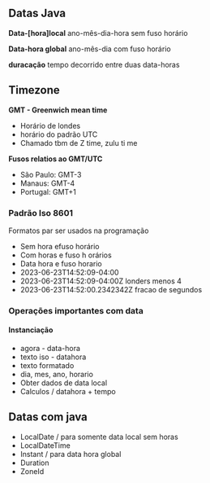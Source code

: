 ## Datas Java

**Data-[hora]local**
ano-mês-dia-hora sem fuso horário

**Data-hora global**
ano-mês-dia com fuso horário

**duracação**
tempo decorrido entre duas data-horas

## Timezone
**GMT - Greenwich mean time**
- Horário de londes
- horário do padrão UTC
- Chamado tbm de Z time, zulu ti me

**Fusos relatios ao GMT/UTC**
- São Paulo: GMT-3
- Manaus: GMT-4
- Portugal: GMT+1

### Padrão Iso 8601
Formatos par ser usados na programação
- Sem hora efuso horário
- Com  horas e fuso h orários
- Data hora e fuso horario
- 2023-06-23T14:52:09-04:00
- 2023-06-23T14:52:09-04:00Z londers menos 4
- 2023-06-23T14:52:00.2342342Z fracao de segundos


### Operações importantes com data

#### Instanciação
- agora - data-hora
- texto iso - datahora
- texto formatado 
- dia, mes, ano, horario
- Obter dados de data local
- Calculos / datahora + tempo

## Datas com java
- LocalDate / para somente data local sem  horas
- LocalDateTime 
- Instant / para data hora global
- Duration
- ZoneId

